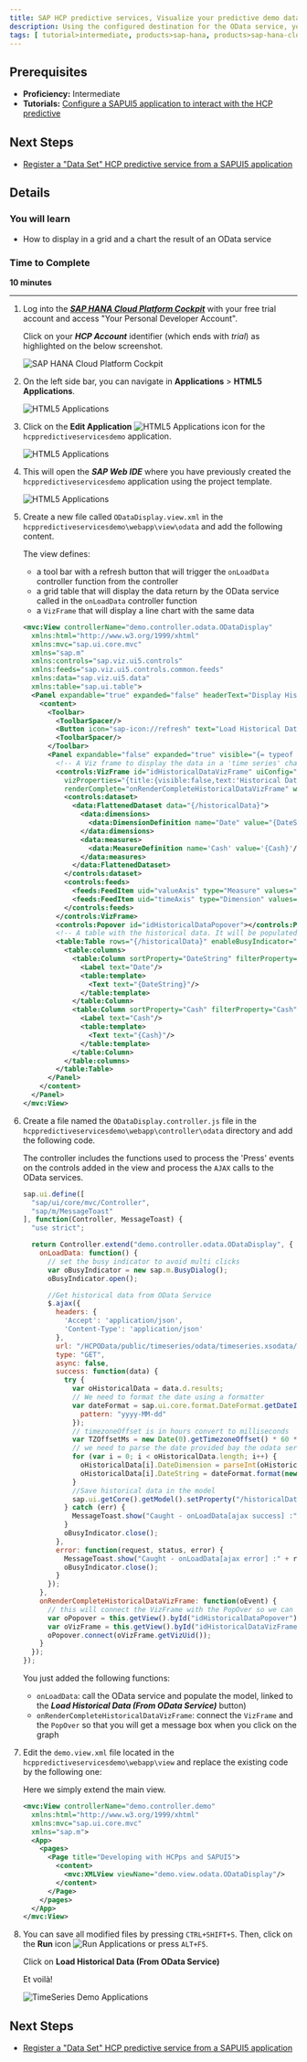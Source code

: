 ```yaml
---
title: SAP HCP predictive services, Visualize your predictive demo data set
description: Using the configured destination for the OData service, you will extend your application to visualize the predictive demo dataset
tags: [ tutorial>intermediate, products>sap-hana, products>sap-hana-cloud-platform, products>sap-hana-cloud-platform-predictive-services, topic>predictive, topic>sapui5, topic>odata ]
---
```


## Prerequisites
  - **Proficiency:** Intermediate
  - **Tutorials:** [Configure a SAPUI5 application to interact with the HCP predictive](http://go.sap.com/developer/tutorials/hcpps-sapui5-configure-application.html)

## Next Steps
  - [Register a "Data Set" HCP predictive service from a SAPUI5 application](http://go.sap.com/developer/tutorials/hcpps-sapui5-ps-dataset-register.html)

## Details
### You will learn
  - How to display in a grid and a chart the result of an OData service

### Time to Complete
  **10 minutes**

---

1. Log into the [***SAP HANA Cloud Platform Cockpit***](http://account.hanatrial.ondemand.com/cockpit) with your free trial account and access "Your Personal Developer Account".

    Click on your ***HCP Account*** identifier (which ends with *trial*) as highlighted on the below screenshot.

    ![SAP HANA Cloud Platform Cockpit](1.png)

1. On the left side bar, you can navigate in **Applications** > **HTML5 Applications**.

    ![HTML5 Applications](2.png)

1. Click on the **Edit Application** ![HTML5 Applications](3-1.png) icon for the `hcppredictiveservicesdemo` application.

    ![HTML5 Applications](3.png)

1. This will open the ***SAP Web IDE*** where you have previously created the `hcppredictiveservicesdemo` application using the project template.

    ![HTML5 Applications](4.png)

1. Create a new file called `ODataDisplay.view.xml` in the `hcppredictiveservicesdemo\webapp\view\odata` and add the following content.

    The view defines:
    - a tool bar with a refresh button that will trigger the `onLoadData` controller function from the controller
    - a grid table that will display the data return by the OData service called in the `onLoadData` controller function
    - a `VizFrame` that will display a line chart with the same data

    ```XML
    <mvc:View controllerName="demo.controller.odata.ODataDisplay"
      xmlns:html="http://www.w3.org/1999/xhtml"
      xmlns:mvc="sap.ui.core.mvc"
      xmlns="sap.m"
      xmlns:controls="sap.viz.ui5.controls"
      xmlns:feeds="sap.viz.ui5.controls.common.feeds"
      xmlns:data="sap.viz.ui5.data"
      xmlns:table="sap.ui.table">
      <Panel expandable="true" expanded="false" headerText="Display Historical Data with OData" width="auto" class="sapUiResponsiveMargin">
        <content>
          <Toolbar>
            <ToolbarSpacer/>
            <Button icon="sap-icon://refresh" text="Load Historical Data (From OData Service)" tooltip="Reinitialize Model" press="onLoadData"/>
            <ToolbarSpacer/>
          </Toolbar>
          <Panel expandable="false" expanded="true" visible="{= typeof ${/historicalData} !== 'undefined'}">
            <!-- A Viz frame to display the data in a 'time series' chart-->
            <controls:VizFrame id="idHistoricalDataVizFrame" uiConfig="{applicationSet:'fiori'}" vizType='timeseries_line'
              vizProperties="{title:{visible:false,text:'Historical Data'},general:{background:{color:'#DDEEF1'}},legend:{visible:false},plotArea:{adjustScale:true},timeAxis:{label:{showFirstLastDataOnly:true}},interaction:{selectability:{mode:'exclusive'}}}"
              renderComplete="onRenderCompleteHistoricalDataVizFrame" width="100%">
              <controls:dataset>
                <data:FlattenedDataset data="{/historicalData}">
                  <data:dimensions>
                    <data:DimensionDefinition name="Date" value="{DateString}" dataType='Date'/>
                  </data:dimensions>
                  <data:measures>
                    <data:MeasureDefinition name='Cash' value='{Cash}'/>
                  </data:measures>
                </data:FlattenedDataset>
              </controls:dataset>
              <controls:feeds>
                <feeds:FeedItem uid="valueAxis" type="Measure" values="Cash"/>
                <feeds:FeedItem uid="timeAxis" type="Dimension" values="Date"/>
              </controls:feeds>
            </controls:VizFrame>
            <controls:Popover id="idHistoricalDataPopover"></controls:Popover>
            <!-- A table with the historical data. It will be populated when the button is pressed-->
            <table:Table rows="{/historicalData}" enableBusyIndicator="true" visibleRowCount="5" width="100%">
              <table:columns>
                <table:Column sortProperty="DateString" filterProperty="DateString">
                  <Label text="Date"/>
                  <table:template>
                    <Text text="{DateString}"/>
                  </table:template>
                </table:Column>
                <table:Column sortProperty="Cash" filterProperty="Cash">
                  <Label text="Cash"/>
                  <table:template>
                    <Text text="{Cash}"/>
                  </table:template>
                </table:Column>
              </table:columns>
            </table:Table>
          </Panel>
        </content>
      </Panel>
    </mvc:View>
    ```

1. Create a file named the `ODataDisplay.controller.js` file in the `hcppredictiveservicesdemo\webapp\controller\odata` directory and add the following code.

    The controller includes the functions used to process the 'Press' events on the controls added in the view and process the `AJAX` calls to the OData services.

    ```JavaScript
    sap.ui.define([
      "sap/ui/core/mvc/Controller",
      "sap/m/MessageToast"
    ], function(Controller, MessageToast) {
      "use strict";

      return Controller.extend("demo.controller.odata.ODataDisplay", {
        onLoadData: function() {
          // set the busy indicator to avoid multi clicks
          var oBusyIndicator = new sap.m.BusyDialog();
          oBusyIndicator.open();

          //Get historical data from OData Service
          $.ajax({
            headers: {
              'Accept': 'application/json',
              'Content-Type': 'application/json'
            },
            url: "/HCPOData/public/timeseries/odata/timeseries.xsodata/TimeSeriesData/?&orderby=Date desc",
            type: "GET",
            async: false,
            success: function(data) {
              try {
                var oHistoricalData = data.d.results;
                // We need to format the date using a formatter
                var dateFormat = sap.ui.core.format.DateFormat.getDateInstance({
                  pattern: "yyyy-MM-dd"
                });
                // timezoneOffset is in hours convert to milliseconds  
                var TZOffsetMs = new Date(0).getTimezoneOffset() * 60 * 1000;
                // we need to parse the date provided bay the odata service as an int to consume it in the VizFrame
                for (var i = 0; i < oHistoricalData.length; i++) {
                  oHistoricalData[i].DateDimension = parseInt(oHistoricalData[i].Date.replace(/[^0-9\.]/g, ''), 10);
                  oHistoricalData[i].DateString = dateFormat.format(new Date(oHistoricalData[i].DateDimension + TZOffsetMs));
                }
                //Save historical data in the model
                sap.ui.getCore().getModel().setProperty("/historicalData", oHistoricalData);
              } catch (err) {
                MessageToast.show("Caught - onLoadData[ajax success] :" + err.message);
              }
              oBusyIndicator.close();
            },
            error: function(request, status, error) {
              MessageToast.show("Caught - onLoadData[ajax error] :" + request.responseText);
              oBusyIndicator.close();
            }
          });
        },
        onRenderCompleteHistoricalDataVizFrame: function(oEvent) {
          // this will connect the VizFrame with the PopOver so we can sse the value when selected
          var oPopover = this.getView().byId("idHistoricalDataPopover");
          var oVizFrame = this.getView().byId("idHistoricalDataVizFrame");
          oPopover.connect(oVizFrame.getVizUid());
        }
      });
    });
    ```

    You just added the following functions:
    - `onLoadData`: call the OData service and populate the model, linked to the ***Load Historical Data (From OData Service)*** button)
    - `onRenderCompleteHistoricalDataVizFrame`: connect the `VizFrame` and the `PopOver` so that you will get a message box when you click on the graph

1. Edit the `demo.view.xml` file located in the `hcppredictiveservicesdemo\webapp\view` and replace the existing code by the following one:

    Here we simply extend the main view.

    ```XML
    <mvc:View controllerName="demo.controller.demo"
      xmlns:html="http://www.w3.org/1999/xhtml"
      xmlns:mvc="sap.ui.core.mvc"
      xmlns="sap.m">
      <App>
        <pages>
          <Page title="Developing with HCPps and SAPUI5">
            <content>
              <mvc:XMLView viewName="demo.view.odata.ODataDisplay"/>
            </content>
          </Page>
        </pages>
      </App>
    </mvc:View>
    ```

1. You can save all modified files by pressing `CTRL+SHIFT+S`. Then, click on the **Run** icon ![Run Applications](0-run.png) or press `ALT+F5`.

    Click on **Load Historical Data (From OData Service)**

    Et voilà!

    ![TimeSeries Demo Applications](8.png)

## Next Steps
  - [Register a "Data Set" HCP predictive service from a SAPUI5 application](http://go.sap.com/developer/tutorials/hcpps-sapui5-ps-dataset-register.html)

